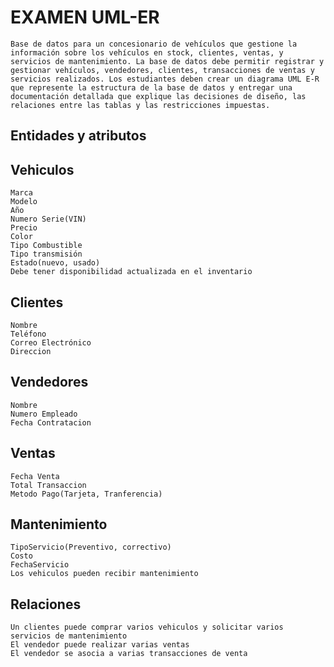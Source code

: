 # EXAMEN UML-ER
    Base de datos para un concesionario de vehículos que gestione la información sobre los vehículos en stock, clientes, ventas, y servicios de mantenimiento. La base de datos debe permitir registrar y gestionar vehículos, vendedores, clientes, transacciones de ventas y servicios realizados. Los estudiantes deben crear un diagrama UML E-R que represente la estructura de la base de datos y entregar una documentación detallada que explique las decisiones de diseño, las relaciones entre las tablas y las restricciones impuestas.
    
## Entidades y atributos
    
## Vehiculos 
    Marca
    Modelo
    Año
    Numero Serie(VIN)
    Precio
    Color
    Tipo Combustible
    Tipo transmisión
    Estado(nuevo, usado)
    Debe tener disponibilidad actualizada en el inventario

## Clientes
    Nombre
    Teléfono
    Correo Electrónico
    Direccion
    
## Vendedores
    Nombre
    Numero Empleado
    Fecha Contratacion
   

## Ventas
    Fecha Venta
    Total Transaccion
    Metodo Pago(Tarjeta, Tranferencia)

## Mantenimiento
    TipoServicio(Preventivo, correctivo)
    Costo
    FechaServicio
    Los vehiculos pueden recibir mantenimiento

## Relaciones
    Un clientes puede comprar varios vehiculos y solicitar varios servicios de mantenimiento
    El vendedor puede realizar varias ventas
    El vendedor se asocia a varias transacciones de venta

